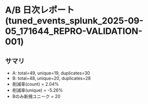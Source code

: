 # A/B 日次レポート (tuned_events_splunk_2025-09-05_171644_REPRO-VALIDATION-001)

## サマリ
- A: total=49, unique=19, duplicates=30
- B: total=48, unique=20, duplicates=28
- 削減率(count) = 2.04%
- 削減率(unique) = -5.26%
- Bのみ新規ユニーク = 20